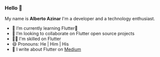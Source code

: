 ### Hello 👋

<!--
**AlbertoYabeda/AlbertoYabeda** is a ✨ _special_ ✨ repository because its `README.md` (this file) appears on your GitHub profile.

Here are some ideas to get you started:

- 🔭 I’m currently working on ...
- 🌱 I’m currently learning ...
- 👯 I’m looking to collaborate on ...
- 🤔 I’m looking for help with ...
- 💬 Ask me about ...
- 📫 How to reach me: ...
- 😄 Pronouns: ...
- ⚡ Fun fact: ...
-->
My name is <b>Alberto Azinar</b>
I'm a developer and a technology enthusiast.

- 🌱 I’m currently learning Flutter🧐
- 👯 I’m looking to collaborate on Flutter open source projects
- 🤹‍♂️ I'm skilled on Flutter
- 😄 Pronouns: He | Him | His
- 📃 I write about Flutter on <a href="https://medium.com/@albertoazinar">Medium</a> 
